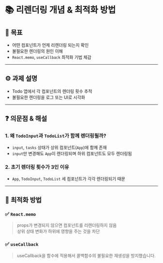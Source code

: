 # 📚 리렌더링 개념 & 최적화 방법

## 🧠 목표

- 어떤 컴포넌트가 언제 리렌더링 되는지 확인
- 불필요한 렌더링의 원인 이해
- `React.memo`, `useCallback` 최적화 기법 체감

---

## ⚙️ 과제 설명

- Todo 앱에서 각 컴포넌트의 렌더링 횟수 추적
- 불필요한 렌더링을 로그 또는 UI로 시각화

---

## ❓ 의문점 & 해설

### 1. 왜 `TodoInput`과 `TodoList`가 함께 렌더링될까?

- `input`, `tasks` 상태가 상위 컴포넌트(`App`)에 함께 존재
- `input`만 변경해도 `App`이 렌더링되며 하위 컴포넌트도 모두 렌더링됨

### 2. 초기 렌더링 횟수가 3인 이유

- `App`, `TodoInput`, `TodoList` 세 컴포넌트가 각각 렌더링되기 때문

---

## 🧩 최적화 방법

### ✅ `React.memo`

> props가 변경되지 않으면 컴포넌트를 리렌더링하지 않음  
> 상위 상태 변화가 하위에 영향을 주는 것을 차단

### ✅ `useCallback`
> useCallback을 함수에 적용해서 콜백함수의 불필요한 재생성을 방지했습니다.
